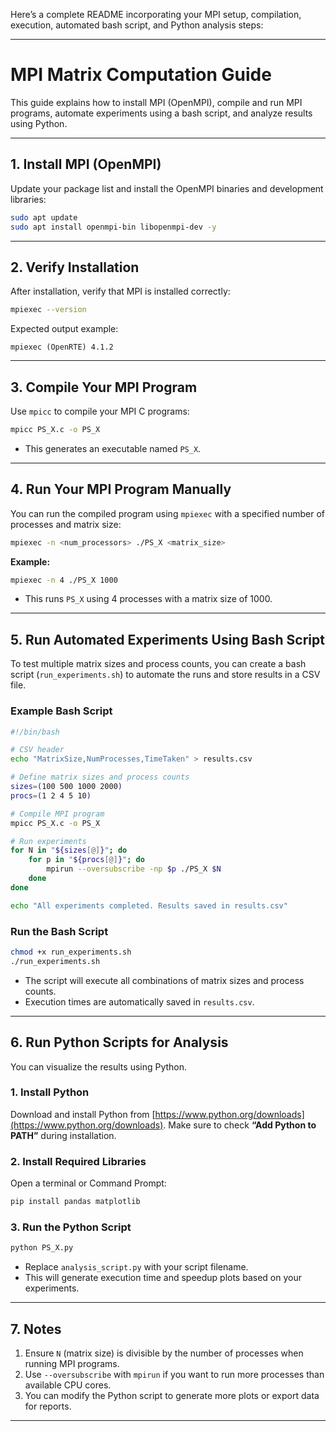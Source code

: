 Here’s a complete README incorporating your MPI setup, compilation, execution, automated bash script, and Python analysis steps:

---

# MPI Matrix Computation Guide

This guide explains how to install MPI (OpenMPI), compile and run MPI programs, automate experiments using a bash script, and analyze results using Python.

---

## 1. Install MPI (OpenMPI)

Update your package list and install the OpenMPI binaries and development libraries:

```bash
sudo apt update
sudo apt install openmpi-bin libopenmpi-dev -y
```

---

## 2. Verify Installation

After installation, verify that MPI is installed correctly:

```bash
mpiexec --version
```

Expected output example:

```
mpiexec (OpenRTE) 4.1.2
```

---

## 3. Compile Your MPI Program

Use `mpicc` to compile your MPI C programs:

```bash
mpicc PS_X.c -o PS_X
```

- This generates an executable named `PS_X`.

---

## 4. Run Your MPI Program Manually

You can run the compiled program using `mpiexec` with a specified number of processes and matrix size:

```bash
mpiexec -n <num_processors> ./PS_X <matrix_size>
```

**Example:**

```bash
mpiexec -n 4 ./PS_X 1000
```

- This runs `PS_X` using 4 processes with a matrix size of 1000.

---

## 5. Run Automated Experiments Using Bash Script

To test multiple matrix sizes and process counts, you can create a bash script (`run_experiments.sh`) to automate the runs and store results in a CSV file.

### Example Bash Script

```bash
#!/bin/bash

# CSV header
echo "MatrixSize,NumProcesses,TimeTaken" > results.csv

# Define matrix sizes and process counts
sizes=(100 500 1000 2000)
procs=(1 2 4 5 10)

# Compile MPI program
mpicc PS_X.c -o PS_X

# Run experiments
for N in "${sizes[@]}"; do
    for p in "${procs[@]}"; do
        mpirun --oversubscribe -np $p ./PS_X $N
    done
done

echo "All experiments completed. Results saved in results.csv"
```

### Run the Bash Script

```bash
chmod +x run_experiments.sh
./run_experiments.sh
```

- The script will execute all combinations of matrix sizes and process counts.
- Execution times are automatically saved in `results.csv`.

---

## 6. Run Python Scripts for Analysis

You can visualize the results using Python.

### 1. Install Python

Download and install Python from [https://www.python.org/downloads](https://www.python.org/downloads).
Make sure to check **“Add Python to PATH”** during installation.

### 2. Install Required Libraries

Open a terminal or Command Prompt:

```bash
pip install pandas matplotlib
```

### 3. Run the Python Script

```bash
python PS_X.py
```

- Replace `analysis_script.py` with your script filename.
- This will generate execution time and speedup plots based on your experiments.

---

## 7. Notes

1. Ensure `N` (matrix size) is divisible by the number of processes when running MPI programs.
2. Use `--oversubscribe` with `mpirun` if you want to run more processes than available CPU cores.
3. You can modify the Python script to generate more plots or export data for reports.

---


